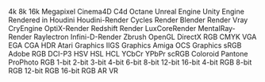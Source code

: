 4k 
8k 
16k
Megapixel
Cinema4D
C4d 
Octane 
Unreal Engine 
Unity Engine 
Rendered in Houdini
Houdini-Render
Cycles Render 
Blender Render 
Vray 
CryEngine 
OptiX-Render
Redshift Render
LuxCoreRender
MentalRay-Render
Raylectron
Infini-D-Render
Zbrush
OpenGL
DirectX
RGB
CMYK 
VGA 
EGA 
CGA 
HDR 
Atari Graphics 
IIGS Graphics 
Amiga OCS Graphics 
sRGB
Adobe RGB
DCI-P3
HSV
HSL
HCL
YCbCr
YPbPr
scRGB
Coloroid
Pantone
ProPhoto RGB
1-bit 
2-bit 
3-bit 
4-bit 
6-bit 
8-bit 
12-bit 
16-bit 
4-bit RGB 
8-bit RGB 
12-bit RGB 
16-bit RGB 
AR 
VR 
